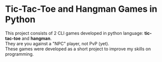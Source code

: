 # Tic-Tac-Toe and Hangman Games in Python
This project consists of 2 CLI games developed in python language: **tic-tac-toe** and **hangman**.   
They are you against a "NPC" player, not PvP (yet).  
These games were developed as a short project to improve my skills on programming.


